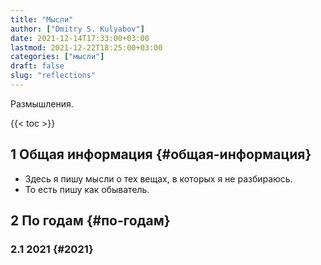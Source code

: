 ```yaml
---
title: "Мысли"
author: ["Dmitry S. Kulyabov"]
date: 2021-12-14T17:33:00+03:00
lastmod: 2021-12-22T18:25:00+03:00
categories: ["мысли"]
draft: false
slug: "reflections"
---
```


Размышления.

<!--more-->

{{< toc >}}


## <span class="section-num">1</span> Общая информация {#общая-информация}

-   Здесь я пишу мысли о тех вещах, в которых я не разбираюсь.
-   То есть пишу как обыватель.


## <span class="section-num">2</span> По годам {#по-годам}


### <span class="section-num">2.1</span> 2021 {#2021}
